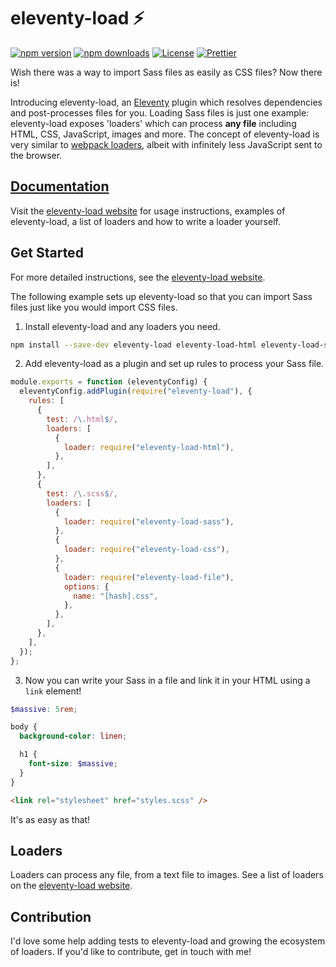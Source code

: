 # eleventy-load ⚡

[![npm version][npm-version-src]][npm-version-href]
[![npm downloads][npm-downloads-src]][npm-downloads-href]
[![License][license-src]][license-href]
[![Prettier][prettier-src]][prettier-href]

Wish there was a way to import Sass files as easily as CSS files? Now there is!

Introducing eleventy-load, an [Eleventy](https://11ty.dev/) plugin which resolves dependencies and post-processes files for you. Loading Sass files is just one example: eleventy-load exposes 'loaders' which can process **any file** including HTML, CSS, JavaScript, images and more. The concept of eleventy-load is very similar to [webpack loaders](https://webpack.js.org/loaders/), albeit with infinitely less JavaScript sent to the browser.

## [Documentation][eleventy-load-index]

Visit the [eleventy-load website][eleventy-load-index] for usage instructions, examples of eleventy-load, a list of loaders and how to write a loader yourself.

## Get Started

For more detailed instructions, see the [eleventy-load website][eleventy-load-usage].

The following example sets up eleventy-load so that you can import Sass files just like you would import CSS files.

1. Install eleventy-load and any loaders you need.

```sh
npm install --save-dev eleventy-load eleventy-load-html eleventy-load-sass eleventy-load-css eleventy-load-file
```

2. Add eleventy-load as a plugin and set up rules to process your Sass file.

```js
module.exports = function (eleventyConfig) {
  eleventyConfig.addPlugin(require("eleventy-load"), {
    rules: [
      {
        test: /\.html$/,
        loaders: [
          {
            loader: require("eleventy-load-html"),
          },
        ],
      },
      {
        test: /\.scss$/,
        loaders: [
          {
            loader: require("eleventy-load-sass"),
          },
          {
            loader: require("eleventy-load-css"),
          },
          {
            loader: require("eleventy-load-file"),
            options: {
              name: "[hash].css",
            },
          },
        ],
      },
    ],
  });
};
```

3. Now you can write your Sass in a file and link it in your HTML using a `link` element!

```scss
$massive: 5rem;

body {
  background-color: linen;

  h1 {
    font-size: $massive;
  }
}
```

```html
<link rel="stylesheet" href="styles.scss" />
```

It's as easy as that!

## Loaders

Loaders can process any file, from a text file to images. See a list of loaders on the [eleventy-load website][eleventy-load-loaders].

## Contribution

I'd love some help adding tests to eleventy-load and growing the ecosystem of loaders. If you'd like to contribute, get in touch with me!

<!-- References -->

[eleventy-load-index]: https://eleventy-load.xyz/
[eleventy-load-usage]: https://eleventy-load.xyz/usage/
[eleventy-load-loaders]: https://eleventy-load.xyz/loaders/
[npm-version-src]: https://img.shields.io/npm/v/eleventy-load/latest.svg
[npm-version-href]: https://npmjs.com/package/eleventy-load
[npm-downloads-src]: https://img.shields.io/npm/dt/eleventy-load.svg
[npm-downloads-href]: https://npmjs.com/package/eleventy-load
[license-src]: https://img.shields.io/npm/l/eleventy-load.svg
[license-href]: https://npmjs.com/package/eleventy-load
[prettier-src]: https://img.shields.io/badge/code_style-prettier-ff69b4.svg
[prettier-href]: https://github.com/prettier/prettier
